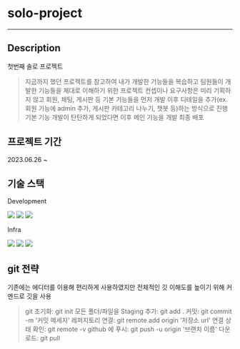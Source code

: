 # solo-project

---

## Description
첫번째 솔로 프로젝트

> 지금까지 했던 프로젝트를 참고하여 내가 개발한 기능들을 복습하고 팀원들이 개발한 기능들을 제대로 이해하기 위한 프로젝트
> 컨셉이나 요구사항은 미리 기획하지 않고 회원, 채팅, 게시판 등 기본 기능들을 먼저 개발
> 이후 디테일을 추가(ex. 회원 기능에 admin 추가, 게시판 카테고리 나누기, 챗봇 등)하는 방식으로 진행
> 기본 기능 개발이 탄탄하게 되었다면 이후 메인 기능을 개발
> 최종 배포

## 프로젝트 기간
2023.06.26 ~ 

## 기술 스택

Development
<div>
  <img src="https://img.shields.io/badge/java-007396?style=for-the-badge&logo=java&logoColor=white">
  <img src="https://img.shields.io/badge/springboot-6DB33F?style=for-the-badge&logo=springboot&logoColor=white">
  <img src="https://img.shields.io/badge/mysql-4479A1?style=for-the-badge&logo=mysql&logoColor=white">
</div>

Infra
<div>
  <img src="https://img.shields.io/badge/amazonec2-FF9900?style=for-the-badge&logo=amazonec2&logoColor=white">
  <img src="https://img.shields.io/badge/amazonrds-527FFF?style=for-the-badge&logo=amazonrds&logoColor=white">
  <img src="https://img.shields.io/badge/amazons3-569A31?style=for-the-badge&logo=amazons3&logoColor=white">
</div>

## git 전략
기존에는 에디터를 이용해 편리하게 사용하였지만 전체적인 깃 이해도를 높이기 위해 커멘드로 깃을 사용

> git 초기화: git init
> 모든 폴더/파일을 Staging 추가: git add .
> 커밋: git commit -m '커밋 메세지'
> 레퍼지토리 연결: git remote add origin '저장소 url'
> 연결 상태 확인: git remote -v
> github 에 푸시: git push -u origin '브랜치 이름'
> 다운로드: git pull
